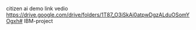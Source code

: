 citizen ai demo link vedio https://drive.google.com/drive/folders/1T87_O3iSkAi0atpwDgzALduOSomYOgxh# IBM-project
